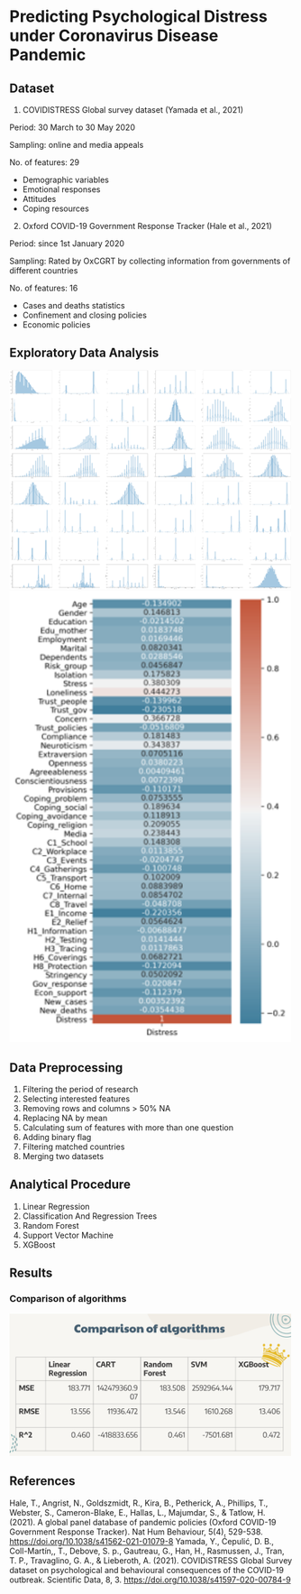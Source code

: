 # Predicting Psychological Distress under Coronavirus Disease Pandemic

## Dataset

1. COVIDISTRESS Global survey dataset (Yamada et al., 2021)

Period: 30 March to 30 May 2020

Sampling: online and media appeals

No. of features: 29
 - Demographic variables
 - Emotional responses
 - Attitudes
 - Coping resources

2. Oxford COVID-19 Government Response Tracker (Hale et al., 2021)

Period: since 1st January 2020

Sampling: Rated by OxCGRT by collecting information from governments of different countries

No. of features: 16
 - Cases and deaths statistics
 - Confinement and closing policies
 - Economic policies

## Exploratory Data Analysis

<img src="stress_1.png" alt="image description" width="500"/>
<img src="stress_2.png" alt="image description" width="500"/>

## Data Preprocessing 
1. Filtering the period of research
2. Selecting interested features
3. Removing rows and columns > 50% NA
4. Replacing NA by mean
5. Calculating sum of features with more than one question
6. Adding binary flag
7. Filtering matched countries
8. Merging two datasets

## Analytical Procedure
1. Linear Regression
2. Classification And Regression Trees
3. Random Forest
4. Support Vector Machine
5. XGBoost

## Results 
### Comparison of algorithms
<img src="stress_4.png" alt="image description" width="500"/>


## References

Hale, T., Angrist, N., Goldszmidt, R., Kira, B., Petherick, A., Phillips, T., Webster, S., Cameron-Blake, E., Hallas, L., Majumdar, S., & Tatlow, H. (2021). A global panel database of pandemic policies (Oxford COVID-19 Government Response Tracker). Nat Hum Behaviour, 5(4), 529-538. https://doi.org/10.1038/s41562-021-01079-8 
Yamada, Y., Ćepulić, D. B., Coll-Mart­ín,, T., Debove, S. p., Gautreau, G., Han, H., Rasmussen, J., Tran, T. P., Travaglino, G. A., & Lieberoth, A. (2021). COVIDiSTRESS Global Survey dataset on psychological and behavioural consequences of the COVID-19 outbreak. Scientific Data, 8, 3. https://doi.org/10.1038/s41597-020-00784-9
